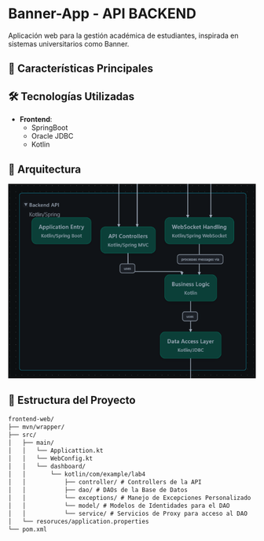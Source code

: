 # Banner-App - API BACKEND

Aplicación web para la gestión académica de estudiantes, inspirada en sistemas universitarios como Banner.

## 📌 Características Principales

## 🛠️ Tecnologías Utilizadas

- **Frontend**:
  - SpringBoot
  - Oracle JDBC
  - Kotlin

## 📁 Arquitectura

![Arquitectura del sistema](https://raw.githubusercontent.com/Joscalion04/Banner-App/main/backend/Backend_Arquitectura.png)

## 📁 Estructura del Proyecto

```plaintext
frontend-web/
├── mvn/wrapper/
├── src/
│   ├── main/
│   │   └── Applicattion.kt
│   │   └── WebConfig.kt
│   │   └── dashboard/
│   │       └── kotlin/com/example/lab4
│   │           ├── controller/ # Controllers de la API
│   │           ├── dao/ # DAOs de la Base de Datos
│   │           └── exceptions/ # Manejo de Excepciones Personalizado
│   │           └── model/ # Modelos de Identidades para el DAO
│   │           └── service/ # Servicios de Proxy para acceso al DAO
│   └── resoruces/application.properties
└── pom.xml
```
